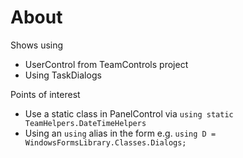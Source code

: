 ﻿# About

Shows using

- UserControl from TeamControls project
- Using TaskDialogs

Points of interest

- Use a static class in PanelControl via `using static TeamHelpers.DateTimeHelpers`
- Using an `using` alias in the form e.g. `using D = WindowsFormsLibrary.Classes.Dialogs;`